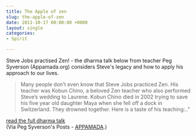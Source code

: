 ```yaml
---
title: The Apple of zen
slug: the-apple-of-zen
date: 2011-10-17 00:00:00 +0000
layout: single
categories: 
- Spirit

---
```

Steve Jobs practised Zen! - the dharma talk below from teacher&#xa0;Peg Syverson (Appamada.org) considers Steve's legacy and how to apply his approach to our lives.

> Many people don&#x2019;t even know that Steve Jobs practiced Zen. His teacher was Kobun Chino, a beloved Zen teacher who also performed Steve&#x2019;s wedding to Laurene. Kobun Chino died in 2002 trying to save his five year old daughter Maya when she fell off a dock in Switzerland. They drowned together. Here is a taste of his teaching:.."
  
[read the full dharma talk][appamada]  
(Via Peg Syverson's Posts - [APPAMADA][appamada 2].) 

[appamada]: http://community.appamada.org/xn/detail/2712017:BlogPost:22752
[appamada 2]: http://www.appamada.org/
